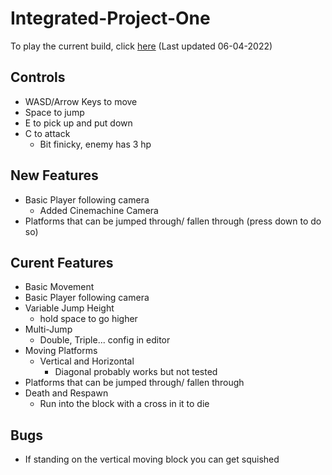 # Integrated-Project-One
 
To play the current build, click [here](https://CynicalMouse.github.io/Integrated-Project-One/Builds/06-04-2022/index.html) (Last updated 06-04-2022)
## Controls
- WASD/Arrow Keys to move
- Space to jump
- E to pick up and put down
- C to attack
  - Bit finicky, enemy has 3 hp
  
## New Features  
- Basic Player following camera  
  - Added Cinemachine Camera
- Platforms that can be jumped through/ fallen through (press down to do so)  
## Curent Features  
- Basic Movement  
- Basic Player following camera  
- Variable Jump Height 
  - hold space to go higher  
- Multi-Jump 
  - Double, Triple... config in editor  
- Moving Platforms 
  - Vertical and Horizontal 
    - Diagonal probably works but not tested  
- Platforms that can be jumped through/ fallen through  
- Death and Respawn  
  - Run into the block with a cross in it to die

## Bugs
- If standing on the vertical moving block you can get squished 

